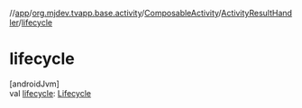 //[app](../../../../index.md)/[org.mjdev.tvapp.base.activity](../../index.md)/[ComposableActivity](../index.md)/[ActivityResultHandler](index.md)/[lifecycle](lifecycle.md)

# lifecycle

[androidJvm]\
val [lifecycle](lifecycle.md): [Lifecycle](https://developer.android.com/reference/kotlin/androidx/lifecycle/Lifecycle.html)
